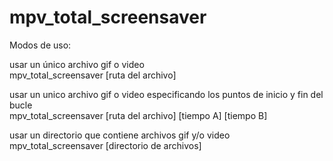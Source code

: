 # mpv_total_screensaver

Modos de uso:

usar un único archivo gif o video\
mpv_total_screensaver \[ruta del archivo\]
    
usar un unico archivo gif o video especificando los puntos de inicio y fin del bucle\
mpv_total_screensaver \[ruta del archivo\] \[tiempo A\] \[tiempo B\]
    
usar un directorio que contiene archivos gif y/o video\
mpv_total_screensaver \[directorio de archivos\]
  
